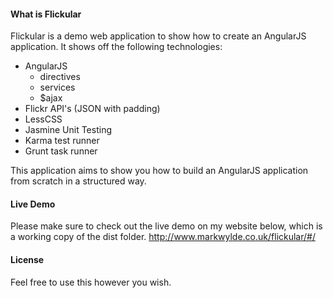#### What is Flickular ####
Flickular is a demo web application to show how to create an AngularJS application. It shows off the following technologies:

 - AngularJS
     - directives
     - services
     - $ajax
 - Flickr API's (JSON with padding)
 - LessCSS
 - Jasmine Unit Testing
 - Karma test runner
 - Grunt task runner

This application aims to show you how to build an AngularJS application from scratch in a structured way.

#### Live Demo ####
Please make sure to check out the live demo on my website below, which is a working copy of the dist folder.
http://www.markwylde.co.uk/flickular/#/

#### License ####
Feel free to use this however you wish.
